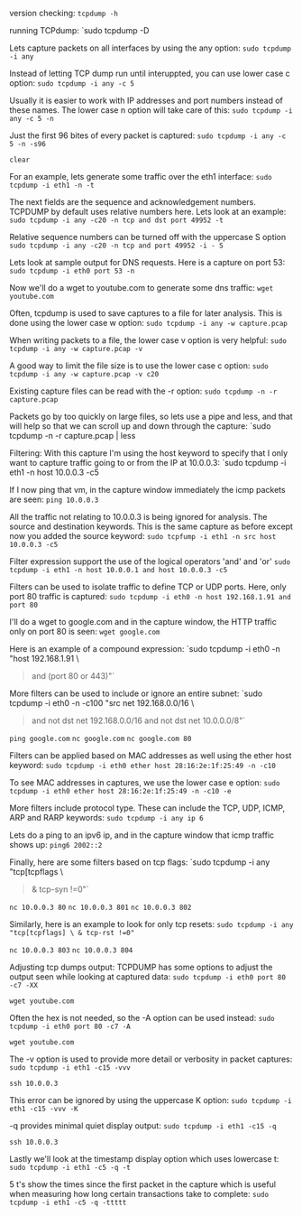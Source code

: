 version checking:
`tcpdump -h`
 
running TCPdump:
`sudo tcpdump -D

Lets capture packets on all interfaces by using the any option:
`sudo tcpdump -i any`

Instead of letting TCP dump run until interuppted, you can use lower case c option:
`sudo tcpdump -i any -c 5`

Usually it is easier to work with IP addresses and port numbers instead of these names. The lower case n option will take care of this:
`sudo tcpdump -i any -c 5 -n`

Just the first 96 bites of every packet is captured:
`sudo tcpdump -i any -c 5 -n -s96`

`clear`

For an example, lets generate some traffic over the eth1 interface:
`sudo tcpdump -i eth1 -n -t`

The next fields are the sequence and acknowledgement numbers. TCPDUMP by default uses relative numbers here. Lets look at an example:
`sudo tcpdump -i any -c20 -n tcp and dst port 49952 -t`

Relative sequence numbers can be turned off with the uppercase S option
`sudo tcpdump -i any -c20 -n tcp and port 49952 -i - S`

Lets look at sample output for DNS requests. Here is a capture on port 53:
`sudo tcpdump -i eth0 port 53 -n`

Now we'll do a wget to youtube.com to generate some dns traffic:
`wget youtube.com`

Often, tcpdump is used to save captures to a file for later analysis. This is done using the lower case w option:
`sudo tcpdump -i any -w capture.pcap`

When writing packets to a file, the lower case v option is very helpful:
`sudo tcpdump -i any -w capture.pcap -v`

A good way to limit the file size is to use the lower case c option:
`sudo tcpdump -i any -w capture.pcap -v c20`

Existing capture files can be read with the -r option:
`sudo tcpdump -n -r capture.pcap`

Packets go by too quickly on large files, so lets use a pipe and less, and that will help so that we can scroll up and down through the capture:
`sudo tcpdump -n -r capture.pcap | less

Filtering:
With this capture I'm using the host keyword to specify that I only want to capture traffic going to or from the IP at 10.0.0.3:
`sudo tcpdump -i eth1 -n host 10.0.0.3 -c5

If I now ping that vm, in the capture window immediately the icmp packets are seen:
`ping 10.0.0.3`

All the traffic not relating to 10.0.0.3 is being ignored for analysis. The source and destination keywords. This is the same capture as before except now you added the source keyword:
`sudo tcpfump -i eth1 -n src host 10.0.0.3 -c5`

Filter expression support the use of the logical operators 'and' and 'or'
`sudo tcpdump -i eth1 -n host 10.0.0.1 and host 10.0.0.3 -c5`

Filters can be used to isolate traffic to define TCP or UDP ports. Here, only port 80 traffic is captured:
`sudo tcpdump -i eth0 -n host 192.168.1.91 and port 80`

I'll do a wget to google.com and in the capture window, the HTTP traffic only on port 80 is seen:
`wget google.com`

Here is an example of a compound expression:
`sudo tcpdump -i eth0 -n "host 192.168.1.91 \
> and (port 80 or 443)"`

More filters can be used to include or ignore an entire subnet:
`sudo tcpdump -i eth0 -n -c100 "src net 192.168.0.0/16 \
> and not dst net 192.168.0.0/16 and not dst net 10.0.0.0/8"`

`ping google.com`
`nc google.com` 
`nc google.com 80`

Filters can be applied based on MAC addresses as well using the ether host keyword:
`sudo tcpdump -i eth0 ether host 28:16:2e:1f:25:49 -n -c10`

To see MAC addresses in captures, we use the lower case e option:
`sudo tcpdump -i eth0 ether host 28:16:2e:1f:25:49 -n -c10 -e`

More filters include protocol type. These can include the TCP, UDP, ICMP, ARP and RARP keywords:
`sudo tcpdump -i any ip 6`

Lets do a ping to an ipv6 ip, and in the capture window that icmp traffic shows up:
`ping6 2002::2`

Finally, here are some filters based on tcp flags:
`sudo tcpdump -i any "tcp[tcpflags \
> & tcp-syn !=0"`

`nc 10.0.0.3 80`
`nc 10.0.0.3 801`
`nc 10.0.0.3 802`

Similarly, here is an example to look for only tcp resets:
`sudo tcpdump -i any "tcp[tcpflags] \
& tcp-rst !=0"`

`nc 10.0.0.3 803`
`nc 10.0.0.3 804`

Adjusting tcp dumps output:
TCPDUMP has some options to adjust the output seen while looking at captured data:
`sudo tcpdump -i eth0 port 80 -c7 -XX`

`wget youtube.com`

Often the hex is not needed, so the -A option can be used instead:
`sudo tcpdump -i eth0 port 80 -c7 -A`

`wget youtube.com`

The -v option is used to provide more detail or verbosity in packet captures:
`sudo tcpdump -i eth1 -c15 -vvv`

`ssh 10.0.0.3`

This error can be ignored by using the uppercase K option:
`sudo tcpdump -i eth1 -c15 -vvv -K`

-q provides minimal quiet display output:
`sudo tcpdump -i eth1 -c15 -q`

`ssh 10.0.0.3`

Lastly we'll look at the timestamp display option which uses lowercase t:
`sudo tcpdump -i eth1 -c5 -q -t`

5 t's show the times since the first packet in the capture which is useful when measuring how long certain transactions take to complete:
`sudo tcpdump -i eth1 -c5 -q -ttttt`




